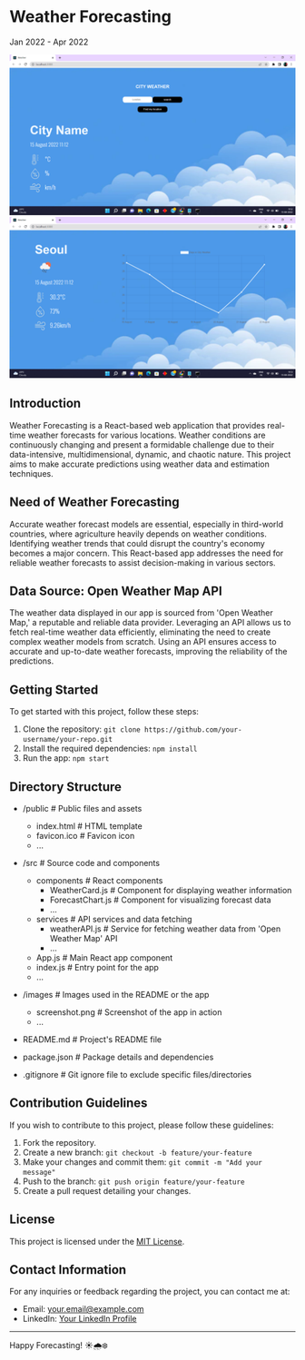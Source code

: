 # Weather Forecasting

Jan 2022 - Apr 2022

![Weather Forecast 1](Screenshot/Screenshot%20(70).png)
![Weather Forecast 2](Screenshot/Screenshot%20(71).png)

## Introduction

Weather Forecasting is a React-based web application that provides real-time weather forecasts for various locations. Weather conditions are continuously changing and present a formidable challenge due to their data-intensive, multidimensional, dynamic, and chaotic nature. This project aims to make accurate predictions using weather data and estimation techniques.

## Need of Weather Forecasting

Accurate weather forecast models are essential, especially in third-world countries, where agriculture heavily depends on weather conditions. Identifying weather trends that could disrupt the country's economy becomes a major concern. This React-based app addresses the need for reliable weather forecasts to assist decision-making in various sectors.

## Data Source: Open Weather Map API

The weather data displayed in our app is sourced from 'Open Weather Map,' a reputable and reliable data provider. Leveraging an API allows us to fetch real-time weather data efficiently, eliminating the need to create complex weather models from scratch. Using an API ensures access to accurate and up-to-date weather forecasts, improving the reliability of the predictions.

## Getting Started

To get started with this project, follow these steps:

1. Clone the repository: `git clone https://github.com/your-username/your-repo.git`
2. Install the required dependencies: `npm install`
3. Run the app: `npm start`

## Directory Structure

- /public            # Public files and assets
    - index.html      # HTML template
    - favicon.ico     # Favicon icon
    - ...

- /src               # Source code and components
    - components      # React components
        - WeatherCard.js    # Component for displaying weather information
        - ForecastChart.js  # Component for visualizing forecast data
        - ...
    - services        # API services and data fetching
        - weatherAPI.js     # Service for fetching weather data from 'Open Weather Map' API
        - ...
    - App.js           # Main React app component
    - index.js         # Entry point for the app
    - ...

- /images            # Images used in the README or the app
    - screenshot.png   # Screenshot of the app in action
    - ...

- README.md          # Project's README file
- package.json       # Package details and dependencies
- .gitignore         # Git ignore file to exclude specific files/directories


## Contribution Guidelines

If you wish to contribute to this project, please follow these guidelines:

1. Fork the repository.
2. Create a new branch: `git checkout -b feature/your-feature`
3. Make your changes and commit them: `git commit -m "Add your message"`
4. Push to the branch: `git push origin feature/your-feature`
5. Create a pull request detailing your changes.

## License

This project is licensed under the [MIT License](LICENSE.md).

## Contact Information

For any inquiries or feedback regarding the project, you can contact me at:

- Email: your.email@example.com
- LinkedIn: [Your LinkedIn Profile](https://www.linkedin.com/in/dkteriteshkumarkandane/)

---

Happy Forecasting! ☀️🌧️❄️


